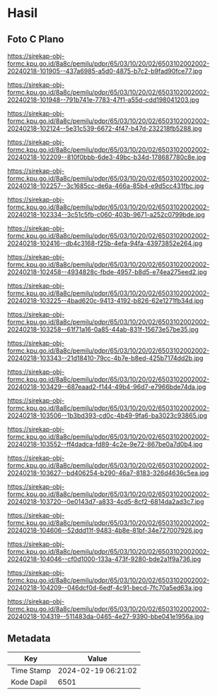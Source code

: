 # Hasil

## Foto C Plano

https://sirekap-obj-formc.kpu.go.id/8a8c/pemilu/pdpr/65/03/10/20/02/6503102002002-20240218-101905--437a6985-a5d0-4875-b7c2-b9fad90fce77.jpg

https://sirekap-obj-formc.kpu.go.id/8a8c/pemilu/pdpr/65/03/10/20/02/6503102002002-20240218-101948--791b741e-7783-47f1-a55d-cdd198041203.jpg

https://sirekap-obj-formc.kpu.go.id/8a8c/pemilu/pdpr/65/03/10/20/02/6503102002002-20240218-102124--5e31c539-6672-4f47-b47d-232218fb5288.jpg

https://sirekap-obj-formc.kpu.go.id/8a8c/pemilu/pdpr/65/03/10/20/02/6503102002002-20240218-102209--810f0bbb-6de3-49bc-b34d-178687780c8e.jpg

https://sirekap-obj-formc.kpu.go.id/8a8c/pemilu/pdpr/65/03/10/20/02/6503102002002-20240218-102257--3c1685cc-de6a-466a-85b4-e9d5cc431fbc.jpg

https://sirekap-obj-formc.kpu.go.id/8a8c/pemilu/pdpr/65/03/10/20/02/6503102002002-20240218-102334--3c51c5fb-c060-403b-9671-a252c0799bde.jpg

https://sirekap-obj-formc.kpu.go.id/8a8c/pemilu/pdpr/65/03/10/20/02/6503102002002-20240218-102416--db4c3168-f25b-4efa-94fa-43973852e264.jpg

https://sirekap-obj-formc.kpu.go.id/8a8c/pemilu/pdpr/65/03/10/20/02/6503102002002-20240218-102458--4934828c-fbde-4957-b8d5-e74ea275eed2.jpg

https://sirekap-obj-formc.kpu.go.id/8a8c/pemilu/pdpr/65/03/10/20/02/6503102002002-20240218-103225--4bad620c-9413-4192-b826-62e1271fb34d.jpg

https://sirekap-obj-formc.kpu.go.id/8a8c/pemilu/pdpr/65/03/10/20/02/6503102002002-20240218-103258--61f71a16-0a85-44ab-831f-15673e57be35.jpg

https://sirekap-obj-formc.kpu.go.id/8a8c/pemilu/pdpr/65/03/10/20/02/6503102002002-20240218-103343--21d18410-79cc-4b7e-b8ed-425b7174dd2b.jpg

https://sirekap-obj-formc.kpu.go.id/8a8c/pemilu/pdpr/65/03/10/20/02/6503102002002-20240218-103429--687eaad2-f144-49b4-96d7-e7966bde74da.jpg

https://sirekap-obj-formc.kpu.go.id/8a8c/pemilu/pdpr/65/03/10/20/02/6503102002002-20240218-103506--1b3bd393-cd0c-4b49-9fa6-ba3023c93865.jpg

https://sirekap-obj-formc.kpu.go.id/8a8c/pemilu/pdpr/65/03/10/20/02/6503102002002-20240218-103552--ff4dadca-fd89-4c2e-9e72-867be0a7d0b4.jpg

https://sirekap-obj-formc.kpu.go.id/8a8c/pemilu/pdpr/65/03/10/20/02/6503102002002-20240218-103627--bd406254-b290-46a7-8183-326d4636c5ea.jpg

https://sirekap-obj-formc.kpu.go.id/8a8c/pemilu/pdpr/65/03/10/20/02/6503102002002-20240218-103720--0e0143d7-a833-4cd5-8cf2-6814da2ad3c7.jpg

https://sirekap-obj-formc.kpu.go.id/8a8c/pemilu/pdpr/65/03/10/20/02/6503102002002-20240218-104606--52ddd11f-9483-4b8e-81bf-34e727007926.jpg

https://sirekap-obj-formc.kpu.go.id/8a8c/pemilu/pdpr/65/03/10/20/02/6503102002002-20240218-104046--cf0d1000-133a-473f-9280-bde2a1f9a736.jpg

https://sirekap-obj-formc.kpu.go.id/8a8c/pemilu/pdpr/65/03/10/20/02/6503102002002-20240218-104209--046dcf0d-6edf-4c91-becd-7fc70a5ed63a.jpg

https://sirekap-obj-formc.kpu.go.id/8a8c/pemilu/pdpr/65/03/10/20/02/6503102002002-20240218-104319--511483da-0465-4e27-9390-bbe041e1956a.jpg


## Metadata

| Key        | Value               |
| ---------- | ------------------- |
| Time Stamp | 2024-02-19 06:21:02 |
| Kode Dapil | 6501                |




